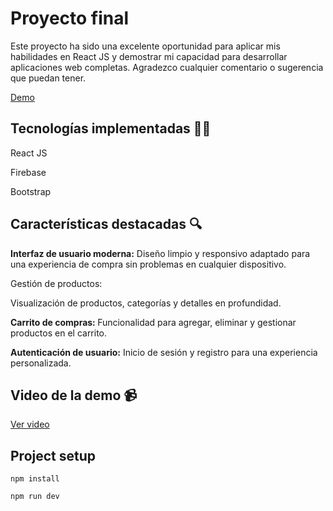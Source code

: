 # Proyecto final
<p>Este proyecto ha sido una excelente oportunidad para aplicar mis habilidades en React JS y demostrar mi capacidad para desarrollar aplicaciones web completas. Agradezco cualquier comentario o sugerencia que puedan tener.</p>

<a href="https://ecommerce-wpay.netlify.app/">Demo </a>

## Tecnologías implementadas 🧑‍💻
<p>React JS </p>
<p>Firebase</p>
<p>Bootstrap</p>

## Características destacadas 🔍

<p><strong>Interfaz de usuario moderna:</strong> Diseño limpio y responsivo adaptado para una experiencia de compra sin problemas en cualquier dispositivo.</p>
<p<strong>Gestión de productos:</p> Visualización de productos, categorías y detalles en profundidad.</p>
<p><strong>Carrito de compras: </strong>Funcionalidad para agregar, eliminar y gestionar productos en el carrito.</p>
<p><strong>Autenticación de usuario:</strong> Inicio de sesión y registro para una experiencia personalizada.</p>

## Video de la demo 📹
<a href="https://drive.google.com/file/d/1rIp313jJVTa94x10txcnQEvK-Dlwnwbg/view?usp=sharing"> Ver video </a>

## Project setup
```
npm install
```

```
npm run dev
```

